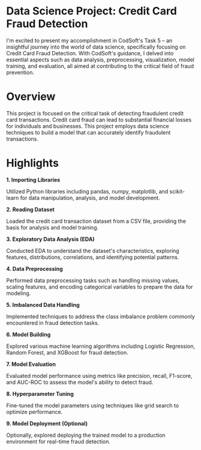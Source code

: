 # **Data Science Project: Credit Card Fraud Detection**

I'm excited to present my accomplishment in CodSoft's Task 5 – an insightful journey into the world of data science, specifically focusing on Credit Card Fraud Detection. With CodSoft's guidance, I delved into essential aspects such as data analysis, preprocessing, visualization, model training, and evaluation, 
all aimed at contributing to the critical field of fraud prevention.

# **Overview**

This project is focused on the critical task of detecting fraudulent credit card transactions. Credit card fraud can lead to substantial financial losses for individuals and businesses. This project employs data science techniques to build a model that can accurately identify fraudulent transactions.

# **Highlights**

**1. Importing Libraries**

Utilized Python libraries including pandas, numpy, matplotlib, and scikit-learn for data manipulation, analysis, and model development.

**2. Reading Dataset**

Loaded the credit card transaction dataset from a CSV file, providing the basis for analysis and model training.

**3. Exploratory Data Analysis (EDA)**

Conducted EDA to understand the dataset's characteristics, exploring features, distributions, correlations, and identifying potential patterns.

**4. Data Preprocessing**

Performed data preprocessing tasks such as handling missing values, scaling features, and encoding categorical variables to prepare the data for modeling.

**5. Imbalanced Data Handling**

Implemented techniques to address the class imbalance problem commonly encountered in fraud detection tasks.

**6. Model Building**

Explored various machine learning algorithms including Logistic Regression, Random Forest, and XGBoost for fraud detection.

**7. Model Evaluation**

Evaluated model performance using metrics like precision, recall, F1-score, and AUC-ROC to assess the model's ability to detect fraud.

**8. Hyperparameter Tuning**

Fine-tuned the model parameters using techniques like grid search to optimize performance.

**9. Model Deployment (Optional)**

Optionally, explored deploying the trained model to a production environment for real-time fraud detection.
